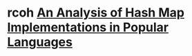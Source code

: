 # rcoh [An Analysis of Hash Map Implementations in Popular Languages](https://rcoh.me/posts/hash-map-analysis/)


